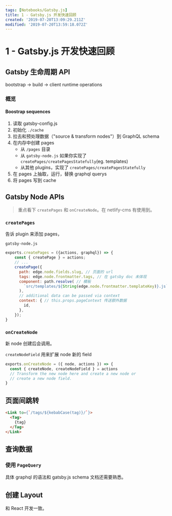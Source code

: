 ```yaml
---
tags: [Notebooks/Gatsby.js]
title: 1 - Gatsby.js 开发快速回顾
created: '2019-07-20T13:09:29.211Z'
modified: '2019-07-20T13:59:18.072Z'
---
```


# 1 - Gatsby.js 开发快速回顾


## Gatsby 生命周期 API

bootstrap -> build -> client runtime operations

### 概览

#### Boostrap sequences 

1. 读取 gatsby-config.js
2. 初始化 `./cache`
3. 拉去和预处理数据（"source & transform nodes"）到 GraphQL schema
4. 在内存中创建 pages
    - 从 `/pages` 目录
    - 从 `gatsby-node.js` 如果你实现了 `createPages/createPagesStatefully`(eg. templates)
    - 从其他 plugins，实现了 `createPages/createPagesStatefully`
5. 在 pages 上抽取，运行，替换 graphql querys
6. 将 pages 写到 cache


## Gatsby Node APIs

> 重点看下 `createPages` 和 `onCreateNode`。在 netlify-cms 有使用到。

### `createPages`

告诉 plugin 来添加 pages，

`gatsby-node.js`

```js
exports.createPages = ({actions, graphql}) => {
    const { createPage } = actions;
    // ...
    createPage({
      path: edge.node.fields.slug, // 页面的 url
      tags: edge.node.frontmatter.tags, // 在 gatsby doc 未体现
      component: path.resolve( // 模板
        `src/templates/${String(edge.node.frontmatter.templateKey)}.js`
      ),
      // additional data can be passed via context
      context: { // this.props.pageContext 传送额外数据
        id,
      },
    });
}
```

### `onCreateNode` 

新 node 创建后会调用。

`createNodeField` 用来扩展 node 新的 field

```js
exports.onCreateNode = ({ node, actions }) => {
  const { createNode, createNodeField } = actions
  // Transform the new node here and create a new node or
  // create a new node field.
}
```

## 页面间跳转

```html
<Link to={`/tags/${kebabCase(tag)}/`}>
  <Tag>
    {tag}
  </Tag>
</Link>
```

## 查询数据

### 使用 `PageQuery`

具体 graphql 的语法和 gatsby.js schema 文档还需要熟悉。

## 创建 Layout

和 React 开发一致。





